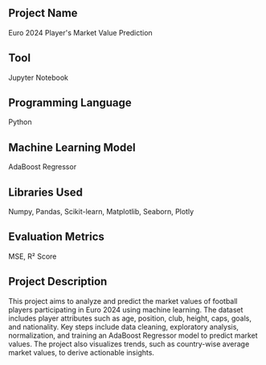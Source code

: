 ## Project Name
Euro 2024 Player's Market Value Prediction
## Tool
Jupyter Notebook  
## Programming Language
Python
## Machine Learning Model
AdaBoost Regressor
## Libraries Used
Numpy, Pandas, Scikit-learn, Matplotlib, Seaborn, Plotly
## Evaluation Metrics
MSE, R² Score

## Project Description 
This project aims to analyze and predict the market values of football players participating in Euro 2024 using machine learning. The dataset includes player attributes such as age, position, club, height, caps, goals, and nationality. Key steps include data cleaning, exploratory analysis, normalization, and training an AdaBoost Regressor model to predict market values. The project also visualizes trends, such as country-wise average market values, to derive actionable insights.
